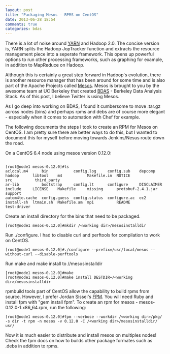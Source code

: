 ```yaml
---
layout: post
title: "Packaging Mesos - RPMS on CentOS"
date: 2013-06-28 18:54
comments: true
categories: bdas
---
```


There is a lot of noise around <a href="http://hortonworks.com/blog/week-in-review-hadoop-summit-modern-data-architecture-and-yarn/?utm_source=feedburner&utm_medium=feed&utm_campaign=Feed%3A+hortonworks%2Ffeed+(Hortonworks+on+Hadoop)">YARN</a> and Hadoop 2.0. The concise version is, YARN splits the Hadoop JopTracker function and extracts the resource management piece into a seperate framework. This opens up powerful options to run other processing frameworks, such as graphing for example, in addition to MapReduce on Hadoop.

Although this is certainly a great step forward in Hadoop's evolution, there is another resource manager that has been around for some time and is also part of the Apache Projects called <a href="http://incubator.apache.org/mesos/">Mesos</a>. Mesos is brought to you by the awesome team at UC Berkeley that created <a href="https://amplab.cs.berkeley.edu/software/">BDAS</a> - Berkeley Data Analysis Stack. As of this post, I believe Twitter is using Mesos.

As I go deep into working on BDAS, I found it cumbersome to move .tar.gz across nodes (bins) and perhaps rpms and debs are of course more elegant - especially when it comes to automation with Chef for example.

The following documents the steps I took to create an RPM for Mesos on CentOS. I am pretty sure there are better ways to do this, but I wanted to document this for myself before moving towards Jenkins/Nesus route down the road. 

On a CentOS 6.4 node using mesos version 0.12.0:

```

[root@node1 mesos-0.12.0]#ls
aclocal.m4      bin           config.log     config.sub    depcomp     hadoop      libtool    m4           Makefile.in  NOTICE              src          third_party
ar-lib          bootstrap     config.lt      configure     DISCLAIMER  include     LICENSE    Makefile     missing      protobuf-2.4.1.jar  support
autom4te.cache  config.guess  config.status  configure.ac  ec2         install-sh  ltmain.sh  Makefile.am  mpi          README              test-driver

```

Create an install directory for the bins that need to be packaged.

```
[root@node1 mesos-0.12.0]#mkdir /<working dir>/mesosinstalldir

```

Run ./configure. I had to disable curl and perftools for compilation to work on CentOS.

```
[root@node1 mesos-0.12.0]#./configure --prefix=/usr/local/mesos --without-curl --disable-perftools

```

Run make and make install to /<working dir>/mesosinstalldir


```
[root@node1 mesos-0.12.0]#make
[root@node1 mesos-0.12.0]#make install DESTDIR=/<working dir>/mesosinstalldir

``` 

rpmbuild tools part of CentOS allow the capability to build rpms from source. However, I prefer Jordan Sissel's <a href="https://github.com/jordansissel/fpm">FPM</a>. You will need Ruby and install fpm with "gem install fpm". To create an rpm for mesos - mesos-0.12.0-1.x86_64.rpm, run the following:

```
[root@node1 mesos-0.12.0]#fpm --verbose --workdir /<working dir>/pkg/ -s dir -t rpm -n mesos -v 0.12.0 -C /<working dir>/mesosinstalldir/ usr/

```

Now it is much easier to distribute and install mesos on multiples nodes! Check the fpm docs on how to builds other package formates such as .debs in addition to rpms.